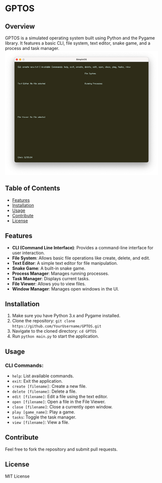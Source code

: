 # GPTOS

## Overview

GPTOS is a simulated operating system built using Python and the Pygame library. It features a basic CLI, file system, text editor, snake game, and a process and task manager.
![GPTOS Screenshot](./images/Screenshot.png)

## Table of Contents

- [Features](#features)
- [Installation](#installation)
- [Usage](#usage)
- [Contribute](#contribute)
- [License](#license)

## Features

- **CLI (Command Line Interface)**: Provides a command-line interface for user interaction.
- **File System**: Allows basic file operations like create, delete, and edit.
- **Text Editor**: A simple text editor for file manipulation.
- **Snake Game**: A built-in snake game.
- **Process Manager**: Manages running processes.
- **Task Manager**: Displays current tasks.
- **File Viewer**: Allows you to view files.
- **Window Manager**: Manages open windows in the UI.

## Installation

1. Make sure you have Python 3.x and Pygame installed.
2. Clone the repository: `git clone https://github.com/YourUsername/GPTOS.git`
3. Navigate to the cloned directory: `cd GPTOS`
4. Run `python main.py` to start the application.

## Usage

### CLI Commands:

- `help`: List available commands.
- `exit`: Exit the application.
- `create [filename]`: Create a new file.
- `delete [filename]`: Delete a file.
- `edit [filename]`: Edit a file using the text editor.
- `open [filename]`: Open a file in the File Viewer.
- `close [filename]`: Close a currently open window.
- `play [game_name]`: Play a game.
- `tasks`: Toggle the task manager.
- `view [filename]`: View a file.

## Contribute

Feel free to fork the repository and submit pull requests.

## License

MIT License
